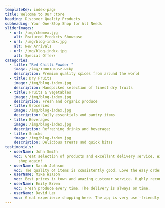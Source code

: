 ```yaml
---
templateKey: index-page
title: Welcome to Our Store
heading: Discover Quality Products
subheading: Your One-Stop Shop for All Needs
sliderImages:
  - url: /img/chemex.jpg
    alt: Featured Products Showcase
  - url: /img/blog-index.jpg
    alt: New Arrivals
  - url: /img/blog-index.jpg
    alt: Special Offers
categories:
  - title: "Red Chilli Powder "
    image: /img/1000188852.webp
    description: Premium quality spices from around the world
  - title: Dry Fruits
    image: /img/blog-index.jpg
    description: Handpicked selection of finest dry fruits
  - title: Fruits & Vegetables
    image: /img/blog-index.jpg
    description: Fresh and organic produce
  - title: Groceries
    image: /img/blog-index.jpg
    description: Daily essentials and pantry items
  - title: Beverages
    image: /img/blog-index.jpg
    description: Refreshing drinks and beverages
  - title: Snacks
    image: /img/blog-index.jpg
    description: Delicious treats and quick bites
testimonials:
  - userName: John Smith
    voc: Great selection of products and excellent delivery service. Will definitely
      shop again!
  - userName: Sarah Johnson
    voc: The quality of items is consistently good. Love the easy ordering process.
  - userName: Mike Wilson
    voc: Best prices in town and amazing customer service. Highly recommended!
  - userName: Emily Brown
    voc: Fresh produce every time. The delivery is always on time.
  - userName: David Lee
    voc: Great experience shopping here. The app is very user-friendly.
---
```

